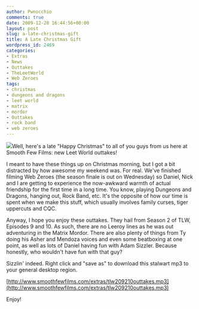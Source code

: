 ```yaml
---
author: Pwnocchio
comments: true
date: 2009-12-28 16:44:56+00:00
layout: post
slug: a-late-christmas-gift
title: A Late Christmas Gift
wordpress_id: 2469
categories:
- Extras
- News
- Outtakes
- TheLeetWorld
- Web Zeroes
tags:
- christmas
- dungeons and dragons
- leet world
- matrix
- mordor
- Outtakes
- rock band
- web zeroes
---
```


![](http://smoothfewfilms.com/wp-content/uploads/2009/12/presents.jpg)Well, here's a late "Happy Christmas" to all of you guys from us here at Smooth Few Films: new Leet World outtakes!

I meant to have these things up on Christmas morning, but I got a bit distracted by how awesome my weekend was. For real. We've finished filming Web Zeroes (the season finale is out on Wednesday) so Daniel, Nick and I are getting to experience the now-awkward warmth of actual friendship for the first time in a long time. You know, playing Dungeons and Dragons, hanging out, Rock Band, etc. It's the opposite of how our time is spent when we make this stuff, which usually involves family curses, tiger uppercuts and CQC.

Anyway, I hope you enjoy these outtakes. They hail from Season 2 of TLW, Episodes 9 and 10. As such, there are no Leeroy lines as he was out adventuring in the Matrix Mordor. There are also plenty of things from Ty doing his Asher and Mendoza voices and even some beatboxing at one point, as well as lots of Daniel having fun with Adam Sizzler. Because honestly, who wouldn't have fun with that guy?

Sizzlin' indeed. Right click and "save as" to download this stalwart mp3 to your general desktop region.

[http://www.smoothfewfilms.com/extras/tlw209210outtakes.mp3](http://www.smoothfewfilms.com/extras/tlw209210outtakes.mp3)

Enjoy!
